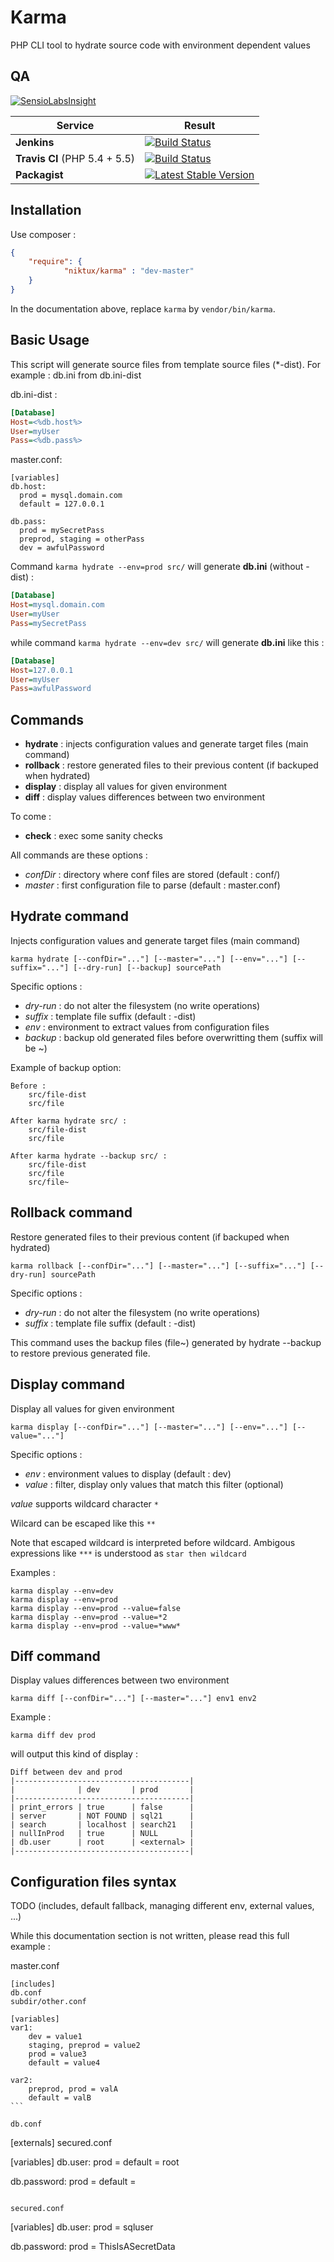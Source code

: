 Karma 
=====

PHP CLI tool to hydrate source code with environment dependent values 


QA
--

[![SensioLabsInsight](https://insight.sensiolabs.com/projects/94083ab1-1613-46c1-b380-ec575926ae39/big.png)](https://insight.sensiolabs.com/projects/94083ab1-1613-46c1-b380-ec575926ae39)

Service | Result
--- | ---
**Jenkins** | [![Build Status](http://jenkins.deboo.fr/job/Karma/badge/icon)](http://jenkins.deboo.fr/job/Karma/)
**Travis CI** (PHP 5.4 + 5.5) | [![Build Status](https://travis-ci.org/Niktux/karma.png?branch=master)](https://travis-ci.org/Niktux/karma)
**Packagist** | [![Latest Stable Version](https://poser.pugx.org/niktux/karma/v/stable.png)](https://packagist.org/packages/niktux/karma)

Installation
------------
Use composer :
```json
{
    "require": {
		    "niktux/karma" : "dev-master"
    }
}
```
In the documentation above, replace ```karma``` by ```vendor/bin/karma```.


Basic Usage 
-----------
This script will generate source files from template source files (*-dist).
For example : db.ini from db.ini-dist

db.ini-dist :
```ini
[Database]
Host=<%db.host%>
User=myUser
Pass=<%db.pass%>
```
master.conf:
```
[variables]
db.host:
  prod = mysql.domain.com
  default = 127.0.0.1
  
db.pass:
  prod = mySecretPass
  preprod, staging = otherPass
  dev = awfulPassword
```

Command ```karma hydrate --env=prod src/``` will generate **db.ini** (without -dist) :

```ini
[Database]
Host=mysql.domain.com
User=myUser
Pass=mySecretPass
```

while command ```karma hydrate --env=dev src/``` will generate **db.ini** like this :

```ini
[Database]
Host=127.0.0.1
User=myUser
Pass=awfulPassword
```

Commands
--------

* **hydrate** : injects configuration values and generate target files (main command)
* **rollback** : restore generated files to their previous content (if backuped when hydrated)
* **display** : display all values for given environment
* **diff** : display values differences between two environment

To come : 
* **check** : exec some sanity checks

All commands are these options : 
* *confDir* : directory where conf files are stored (default : conf/)
* *master* : first configuration file to parse (default : master.conf)

Hydrate command
---------------
Injects configuration values and generate target files (main command)
```
karma hydrate [--confDir="..."] [--master="..."] [--env="..."] [--suffix="..."] [--dry-run] [--backup] sourcePath
```

Specific options :
* *dry-run* : do not alter the filesystem (no write operations)
* *suffix* : template file suffix (default : -dist)
* *env* : environment to extract values from configuration files
* *backup* : backup old generated files before overwritting them (suffix will be ~)
 
Example of backup option:
```
Before :
    src/file-dist
    src/file

After karma hydrate src/ :
    src/file-dist
    src/file
    
After karma hydrate --backup src/ :    
    src/file-dist
    src/file
    src/file~
```

Rollback command
----------------
Restore generated files to their previous content (if backuped when hydrated)
```
karma rollback [--confDir="..."] [--master="..."] [--suffix="..."] [--dry-run] sourcePath
```

Specific options :
* *dry-run* : do not alter the filesystem (no write operations)
* *suffix* : template file suffix (default : -dist)

This command uses the backup files (file~) generated by hydrate --backup to restore previous generated file.



Display command
---------------
Display all values for given environment

```
karma display [--confDir="..."] [--master="..."] [--env="..."] [--value="..."]
```

Specific options :
* *env* : environment values to display (default : dev)
* *value* : filter, display only values that match this filter (optional)

*value* supports wildcard character ```*``` 

Wilcard can be escaped like this ```**```

Note that escaped wildcard is interpreted before wildcard. Ambigous expressions like ```***``` is understood as ```star then wildcard```

Examples : 
```
karma display --env=dev
karma display --env=prod
karma display --env=prod --value=false
karma display --env=prod --value=*2
karma display --env=prod --value=*www*
```

Diff command
------------
Display values differences between two environment

```
karma diff [--confDir="..."] [--master="..."] env1 env2
```


Example : 
```
karma diff dev prod
```

will output this kind of display :

```
Diff between dev and prod
|---------------------------------------|
|              | dev       | prod       |
|---------------------------------------|
| print_errors | true      | false      |
| server       | NOT FOUND | sql21      |
| search       | localhost | search21   |
| nullInProd   | true      | NULL       |
| db.user      | root      | <external> |
|---------------------------------------|
```

Configuration files syntax
--------------------------
TODO
(includes, default fallback, managing different env, external values, ...)

While this documentation section is not written, please read this full example : 

master.conf
````
[includes]
db.conf
subdir/other.conf

[variables]
var1:
    dev = value1
    staging, preprod = value2
    prod = value3
    default = value4
    
var2:
    preprod, prod = valA
    default = valB
```

db.conf
````
[externals]
secured.conf

[variables]
db.user:
    prod = <external>
    default = root
    
db.password:
    prod = <external>
    default = 
```

secured.conf
````
[variables]
db.user:
    prod = sqluser

db.password:
    prod = ThisIsASecretData
```



